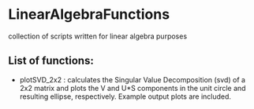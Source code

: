 # LinearAlgebraFunctions
collection of scripts written for linear algebra purposes

## List of functions: <br /> 
- plotSVD_2x2 : calculates the Singular Value Decomposition (svd) of a 2x2 matrix and plots the V and U*S components in the unit circle and resulting ellipse, respectively. Example output plots are included. <br /> 